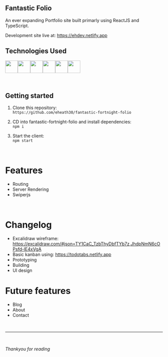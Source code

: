 ## Fantastic Folio

An ever expanding Portfolio site built primarly using ReactJS and TypeScript.

Development site live at: https://ehdev.netlify.app

## Technologies Used
<img src="https://cdn.jsdelivr.net/gh/devicons/devicon/icons/html5/html5-original.svg" height=40/><img src="https://cdn.jsdelivr.net/gh/devicons/devicon/icons/css3/css3-original.svg" height=40/><img src="https://cdn.jsdelivr.net/gh/devicons/devicon/icons/javascript/javascript-original.svg" height=40/><img src="https://cdn.jsdelivr.net/gh/devicons/devicon/icons/react/react-original.svg" height=40/><img src="https://cdn.jsdelivr.net/gh/devicons/devicon/icons/typescript/typescript-original.svg" height=40/><img src="https://cdn.jsdelivr.net/gh/devicons/devicon/icons/nextjs/nextjs-original.svg" height=40/>

<br>

## Getting started
1. Clone this repository: <br>
    ```https://github.com/eheath30/fantastic-fortnight-folio```
    <br>
2. CD into fantastic-fortnight-folio and install dependencies: <br>
    ```npm i```
    <br>
3. Start the client: <br>
    ```npm start```
    
   <br>
        
# Features
- Routing
- Server Rendering
- Swiperjs

<br>

# Changelog
- Excalidraw wireframe: https://excalidraw.com/#json=TY1CaC_TzbThyDbfTYb7z,JhdpNmN6cOPsfd-lE4xVgA
- Basic kanban using: https://todotabs.netlify.app
- Prototyping
- Building
- UI design

# Future features
- Blog
- About
- Contact


<br>
<hr/>
<br>

_Thankyou for reading_



